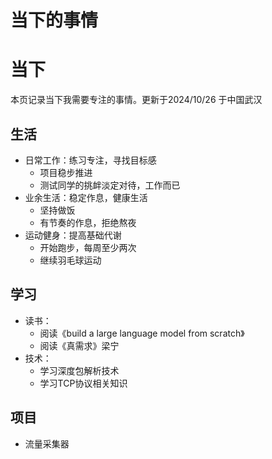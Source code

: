 # 当下的事情

# 当下
本页记录当下我需要专注的事情。更新于2024/10/26 于中国武汉

## 生活
- 日常工作：练习专注，寻找目标感
  - 项目稳步推进
  - 测试同学的挑衅淡定对待，工作而已
- 业余生活：稳定作息，健康生活
  - 坚持做饭
  - 有节奏的作息，拒绝熬夜
- 运动健身：提高基础代谢
  - 开始跑步，每周至少两次
  - 继续羽毛球运动

## 学习
- 读书：
  - 阅读《build a large language model from scratch》
  - 阅读《真需求》梁宁
- 技术：
  - 学习深度包解析技术
  - 学习TCP协议相关知识

## 项目
- 流量采集器

